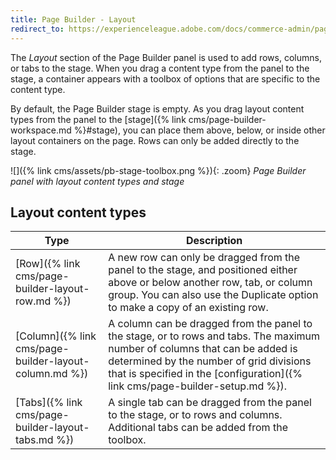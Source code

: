 ```yaml
---
title: Page Builder - Layout
redirect_to: https://experienceleague.adobe.com/docs/commerce-admin/page-builder/workspace.html#layout
---
```


The _Layout_ section of the Page Builder panel is used to add rows, columns, or tabs to the stage. When you drag a content type from the panel to the stage, a container appears with a toolbox of options that are specific to the content type.

By default, the Page Builder stage is empty. As you drag layout content types from the panel to the [stage]({% link cms/page-builder-workspace.md %}#stage), you can place them above, below, or inside other layout containers on the page. Rows can only be added directly to the stage.

![]({% link cms/assets/pb-stage-toolbox.png %}){: .zoom}
_Page Builder panel with layout content types and stage_

## Layout content types

| Type  | Description |
| -------- |-------- |
| [Row]({% link cms/page-builder-layout-row.md %}) | A new row can only be dragged from the panel to the stage, and positioned either above or below another row, tab, or column group. You can also use the Duplicate option to make a copy of an existing row. |
| [Column]({% link cms/page-builder-layout-column.md %}) | A column can be dragged from the panel to the stage, or to rows and tabs. The maximum number of columns that can be added is determined by the number of grid divisions that is specified in the [configuration]({% link cms/page-builder-setup.md %}). |
| [Tabs]({% link cms/page-builder-layout-tabs.md %}) | A single tab can be dragged from the panel to the stage, or to rows and columns. Additional tabs can be added from the toolbox. |
